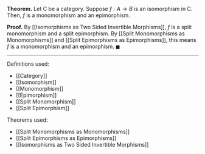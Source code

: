 **Theorem.** Let $\mathsf{C}$ be a category. Suppose $f:A\to B$ is an isomorphism in $\mathsf{C}$. Then, $f$ is a monomorphism and an epimorphism.

**Proof.** By [[Isomorphisms as Two Sided Invertible Morphisms]], $f$ is a split monomorphism and a split epimorphism. By [[Split Monomorphisms as Monomorphisms]] and [[Split Epimorphisms as Epimorphisms]], this means $f$ is a monomorphism and an epimorphism. $\blacksquare$
***
Definitions used:
- [[Category]]
- [[Isomorphism]]
- [[Monomorphism]]
- [[Epimorphism]]
- [[Split Monomorphism]]
- [[Split Epimorphism]]

Theorems used:
- [[Split Monomorphisms as Monomorphisms]]
- [[Split Epimorphisms as Epimorphisms]]
- [[Isomorphisms as Two Sided Invertible Morphisms]]